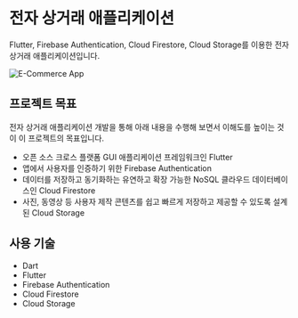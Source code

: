# 전자 상거래 애플리케이션
Flutter, Firebase Authentication, Cloud Firestore, Cloud Storage를 이용한 전자 상거래 애플리케이션입니다.

![E-Commerce App](https://github.com/sehyeongcho/flutter-e-commerce-app/assets/124948262/09a3a127-1098-4113-a379-261790919ebf)

## 프로젝트 목표
전자 상거래 애플리케이션 개발을 통해 아래 내용을 수행해 보면서 이해도를 높이는 것이 이 프로젝트의 목표입니다.
- 오픈 소스 크로스 플랫폼 GUI 애플리케이션 프레임워크인 Flutter
- 앱에서 사용자를 인증하기 위한 Firebase Authentication
- 데이터를 저장하고 동기화하는 유연하고 확장 가능한 NoSQL 클라우드 데이터베이스인 Cloud Firestore
- 사진, 동영상 등 사용자 제작 콘텐츠를 쉽고 빠르게 저장하고 제공할 수 있도록 설계된 Cloud Storage

## 사용 기술
- Dart
- Flutter
- Firebase Authentication
- Cloud Firestore
- Cloud Storage
